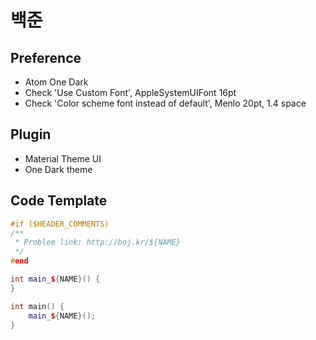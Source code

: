 # 백준
## Preference
- Atom One Dark
- Check 'Use Custom Font', AppleSystemUIFont 16pt
- Check 'Color scheme font instead of default', Menlo 20pt, 1.4 space

## Plugin
- Material Theme UI
- One Dark theme

## Code Template
```c++
#if ($HEADER_COMMENTS)
/**
 * Problem link: http://boj.kr/${NAME}
 */
#end

int main_${NAME}() {
}

int main() {
    main_${NAME}();
}

```